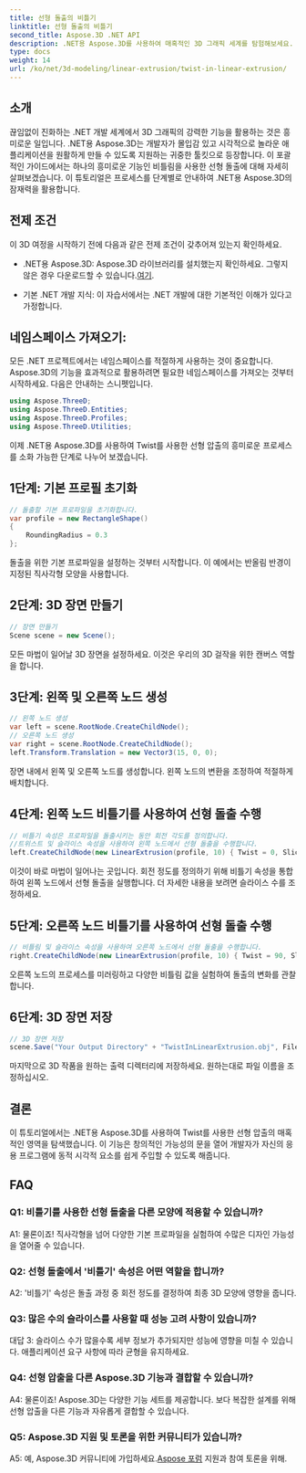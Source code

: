 ```yaml
---
title: 선형 돌출의 비틀기
linktitle: 선형 돌출의 비틀기
second_title: Aspose.3D .NET API
description: .NET용 Aspose.3D를 사용하여 매혹적인 3D 그래픽 세계를 탐험해보세요. 트위스트를 사용한 선형 압출을 단계별로 알아보세요.
type: docs
weight: 14
url: /ko/net/3d-modeling/linear-extrusion/twist-in-linear-extrusion/
---
```

## 소개

끊임없이 진화하는 .NET 개발 세계에서 3D 그래픽의 강력한 기능을 활용하는 것은 흥미로운 일입니다. .NET용 Aspose.3D는 개발자가 몰입감 있고 시각적으로 놀라운 애플리케이션을 원활하게 만들 수 있도록 지원하는 귀중한 툴킷으로 등장합니다. 이 포괄적인 가이드에서는 하나의 흥미로운 기능인 비틀림을 사용한 선형 돌출에 대해 자세히 살펴보겠습니다. 이 튜토리얼은 프로세스를 단계별로 안내하여 .NET용 Aspose.3D의 잠재력을 활용합니다.

## 전제 조건

이 3D 여정을 시작하기 전에 다음과 같은 전제 조건이 갖추어져 있는지 확인하세요.

-  .NET용 Aspose.3D: Aspose.3D 라이브러리를 설치했는지 확인하세요. 그렇지 않은 경우 다운로드할 수 있습니다.[여기](https://releases.aspose.com/3d/net/).

- 기본 .NET 개발 지식: 이 자습서에서는 .NET 개발에 대한 기본적인 이해가 있다고 가정합니다.

## 네임스페이스 가져오기:

모든 .NET 프로젝트에서는 네임스페이스를 적절하게 사용하는 것이 중요합니다. Aspose.3D의 기능을 효과적으로 활용하려면 필요한 네임스페이스를 가져오는 것부터 시작하세요. 다음은 안내하는 스니펫입니다.

```csharp
using Aspose.ThreeD;
using Aspose.ThreeD.Entities;
using Aspose.ThreeD.Profiles;
using Aspose.ThreeD.Utilities;
```

이제 .NET용 Aspose.3D를 사용하여 Twist를 사용한 선형 압출의 흥미로운 프로세스를 소화 가능한 단계로 나누어 보겠습니다.

## 1단계: 기본 프로필 초기화

```csharp
// 돌출할 기본 프로파일을 초기화합니다.
var profile = new RectangleShape()
{
    RoundingRadius = 0.3
};
```

돌출을 위한 기본 프로파일을 설정하는 것부터 시작합니다. 이 예에서는 반올림 반경이 지정된 직사각형 모양을 사용합니다.

## 2단계: 3D 장면 만들기

```csharp
// 장면 만들기
Scene scene = new Scene();
```

모든 마법이 일어날 3D 장면을 설정하세요. 이것은 우리의 3D 걸작을 위한 캔버스 역할을 합니다.

## 3단계: 왼쪽 및 오른쪽 노드 생성

```csharp
// 왼쪽 노드 생성
var left = scene.RootNode.CreateChildNode();
// 오른쪽 노드 생성
var right = scene.RootNode.CreateChildNode();
left.Transform.Translation = new Vector3(15, 0, 0);
```

장면 내에서 왼쪽 및 오른쪽 노드를 생성합니다. 왼쪽 노드의 변환을 조정하여 적절하게 배치합니다.

## 4단계: 왼쪽 노드 비틀기를 사용하여 선형 돌출 수행

```csharp
// 비틀기 속성은 프로파일을 돌출시키는 동안 회전 각도를 정의합니다.
//트위스트 및 슬라이스 속성을 사용하여 왼쪽 노드에서 선형 돌출을 수행합니다.
left.CreateChildNode(new LinearExtrusion(profile, 10) { Twist = 0, Slices = 100 });
```

이것이 바로 마법이 일어나는 곳입니다. 회전 정도를 정의하기 위해 비틀기 속성을 통합하여 왼쪽 노드에서 선형 돌출을 실행합니다. 더 자세한 내용을 보려면 슬라이스 수를 조정하세요.

## 5단계: 오른쪽 노드 비틀기를 사용하여 선형 돌출 수행

```csharp
// 비틀림 및 슬라이스 속성을 사용하여 오른쪽 노드에서 선형 돌출을 수행합니다.
right.CreateChildNode(new LinearExtrusion(profile, 10) { Twist = 90, Slices = 100 });
```

오른쪽 노드의 프로세스를 미러링하고 다양한 비틀림 값을 실험하여 돌출의 변화를 관찰합니다.

## 6단계: 3D 장면 저장

```csharp
// 3D 장면 저장
scene.Save("Your Output Directory" + "TwistInLinearExtrusion.obj", FileFormat.WavefrontOBJ);
```

마지막으로 3D 작품을 원하는 출력 디렉터리에 저장하세요. 원하는대로 파일 이름을 조정하십시오.

## 결론

이 튜토리얼에서는 .NET용 Aspose.3D를 사용하여 Twist를 사용한 선형 압출의 매혹적인 영역을 탐색했습니다. 이 기능은 창의적인 가능성의 문을 열어 개발자가 자신의 응용 프로그램에 동적 시각적 요소를 쉽게 주입할 수 있도록 해줍니다.

## FAQ

### Q1: 비틀기를 사용한 선형 돌출을 다른 모양에 적용할 수 있습니까?

A1: 물론이죠! 직사각형을 넘어 다양한 기본 프로파일을 실험하여 수많은 디자인 가능성을 열어줄 수 있습니다.

### Q2: 선형 돌출에서 '비틀기' 속성은 어떤 역할을 합니까?

A2: '비틀기' 속성은 돌출 과정 중 회전 정도를 결정하여 최종 3D 모양에 영향을 줍니다.

### Q3: 많은 수의 슬라이스를 사용할 때 성능 고려 사항이 있습니까?

대답 3: 슬라이스 수가 많을수록 세부 정보가 추가되지만 성능에 영향을 미칠 수 있습니다. 애플리케이션 요구 사항에 따라 균형을 유지하세요.

### Q4: 선형 압출을 다른 Aspose.3D 기능과 결합할 수 있습니까?

A4: 물론이죠! Aspose.3D는 다양한 기능 세트를 제공합니다. 보다 복잡한 설계를 위해 선형 압출을 다른 기능과 자유롭게 결합할 수 있습니다.

### Q5: Aspose.3D 지원 및 토론을 위한 커뮤니티가 있습니까?

 A5: 예, Aspose.3D 커뮤니티에 가입하세요.[Aspose 포럼](https://forum.aspose.com/c/3d/18) 지원과 참여 토론을 위해.